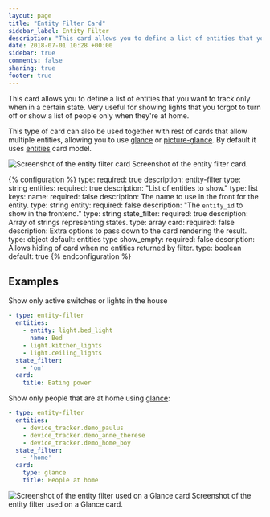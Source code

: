 ```yaml
---
layout: page
title: "Entity Filter Card"
sidebar_label: Entity Filter
description: "This card allows you to define a list of entities that you want to track only when in a certain state. Very useful for showing lights that you forgot to turn off or show a list of people only when they're at home. "
date: 2018-07-01 10:28 +00:00
sidebar: true
comments: false
sharing: true
footer: true
---
```


This card allows you to define a list of entities that you want to track only when in a certain state. Very useful for showing lights that you forgot to turn off or show a list of people only when they're at home.

This type of card can also be used together with rest of cards that allow multiple entities, allowing you to use [glance](/lovelace/glance/) or [picture-glance](/lovelace/picture-glance/). By default it uses [entities](/lovelace/entities/) card model.

<p class='img'>
<img src='/images/lovelace/lovelace_entity_filter.png' alt='Screenshot of the entity filter card'>
Screenshot of the entity filter card.
</p>

{% configuration %}
type:
  required: true
  description: entity-filter
  type: string
entities:
  required: true
  description: "List of entities to show."
  type: list
  keys:
    name:
      required: false
      description: The name to use in the front for the entity.
      type: string
    entity:
      required: false
      description: "The `entity_id` to show in the frontend."
      type: string
state_filter:
  required: true
  description: Array of strings representing states.
  type: array
card:
  required: false
  description: Extra options to pass down to the card rendering the result.
  type: object
  default: entities type
show_empty:
  required: false
  description: Allows hiding of card when no entities returned by filter.
  type: boolean
  default: true
{% endconfiguration %}

## Examples

Show only active switches or lights in the house
```yaml
- type: entity-filter
  entities:
    - entity: light.bed_light
      name: Bed
    - light.kitchen_lights
    - light.ceiling_lights
  state_filter:
    - 'on'
  card:
    title: Eating power
```

Show only people that are at home using [glance](/lovelace/glance/):

```yaml
- type: entity-filter
  entities:
    - device_tracker.demo_paulus
    - device_tracker.demo_anne_therese
    - device_tracker.demo_home_boy
  state_filter:
    - 'home'
  card: 
    type: glance
    title: People at home
```

<p class='img'>
<img src='/images/lovelace/lovelace_entity_filter_glance.png' alt='Screenshot of the entity filter used on a Glance card'>
Screenshot of the entity filter used on a Glance card.
</p>
